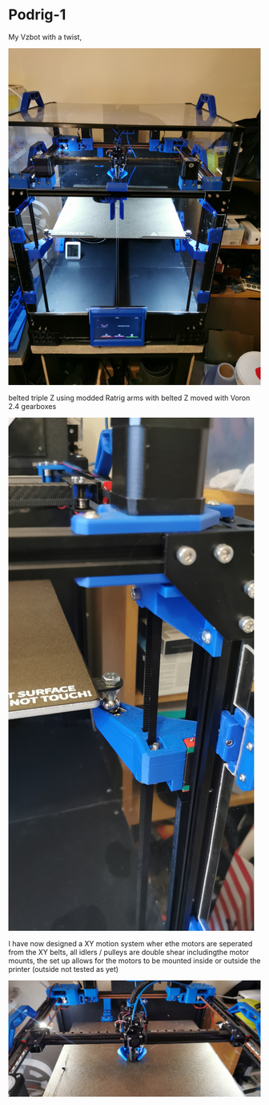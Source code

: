 # Podrig-1



My Vzbot with a twist, 


![alt text](IMG_20240305_193134.jpg)


belted triple Z using modded Ratrig arms with belted Z moved with Voron 2.4 gearboxes

![alt text](IMG_20240116_202439.jpg)

I have now designed a XY motion system wher ethe motors are seperated from the XY belts, all idlers / pulleys are double shear includingthe motor mounts, the set up allows for the motors to be mounted inside or outside the printer (outside not tested as yet)

![alt text](IMG_20240303_092019.jpg)

